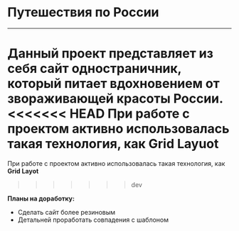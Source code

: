 # Путешествия по России
------
Данный проект представляет из себя сайт одностраничник, который питает вдохновением от звораживающей красоты России.
<<<<<<< HEAD
При работе с проектом активно использовалась такая технология, как __Grid Layuot__
=======
При работе с проектом активно использовалась такая технология, как __Grid Layot__
>>>>>>> dev

__Планы на доработку:__
* Сделать сайт более резиновым
* Детальней проработать совпадения с шаблоном

